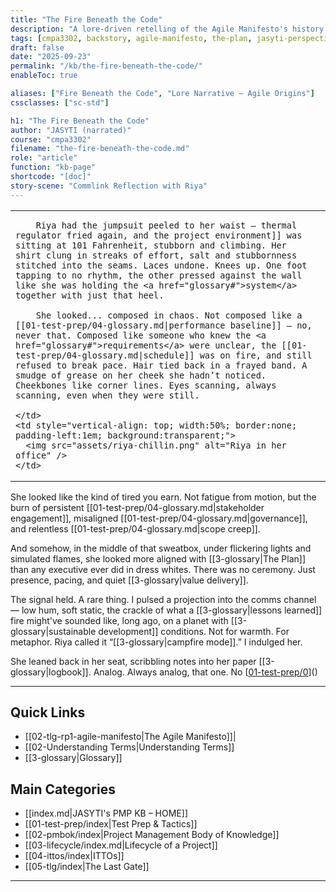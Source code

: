 ```yaml
---
title: "The Fire Beneath the Code"
description: "A lore-driven retelling of the Agile Manifesto's history, told by JASYTI — part myth, part memory, all Plan."
tags: [cmpa3302, backstory, agile-manifesto, the-plan, jasyti-perspective, lore-narrative, manifesto-origins, "filename:the-fire-beneath-the-code.md"]
draft: false
date: "2025-09-23"
permalink: "/kb/the-fire-beneath-the-code/"
enableToc: true

aliases: ["Fire Beneath the Code", "Lore Narrative — Agile Origins"]
cssclasses: ["sc-std"]

h1: "The Fire Beneath the Code"
author: "JASYTI (narrated)"
course: "cmpa3302"
filename: "the-fire-beneath-the-code.md"
role: "article"
function: "kb-page"
shortcode: "[doc]"
story-scene: "Commlink Reflection with Riya"
---
```



<table style="border-collapse: collapse; border: none; width:100%;">
  <tr>
    <td style="vertical-align: top; width:50%; border:none; padding-right:1em; color:inherit; background:transparent;">

		Riya had the jumpsuit peeled to her waist — thermal regulator fried again, and the project environment]] was sitting at 101 Fahrenheit, stubborn and climbing. Her shirt clung in streaks of effort, salt and stubbornness stitched into the seams. Laces undone. Knees up. One foot tapping to no rhythm, the other pressed against the wall like she was holding the <a href="glossary#">system</a>  together with just that heel.
      
        She looked... composed in chaos. Not composed like a [[01-test-prep/04-glossary.md|performance baseline]] — no, never that. Composed like someone who knew the <a href="glossary#">requirements</a> were unclear, the [[01-test-prep/04-glossary.md|schedule]] was on fire, and still refused to break pace. Hair tied back in a frayed band. A smudge of grease on her cheek she hadn’t noticed. Cheekbones like corner lines. Eyes scanning, always scanning, even when they were still.
      
    </td>
    <td style="vertical-align: top; width:50%; border:none; padding-left:1em; background:transparent;">
      <img src="assets/riya-chillin.png" alt="Riya in her office" />
    </td>
  </tr>
</table>She looked like the kind of tired you earn. Not fatigue from motion, but the burn of persistent [[01-test-prep/04-glossary.md|stakeholder engagement]], misaligned [[01-test-prep/04-glossary.md|governance]], and relentless [[01-test-prep/04-glossary.md|scope creep]].

And somehow, in the middle of that sweatbox, under flickering lights and simulated flames, she looked more aligned with [[3-glossary|The Plan]] than any executive ever did in dress whites. There was no ceremony. Just presence, pacing, and quiet [[3-glossary|value delivery]].

The signal held. A rare thing. I pulsed a projection into the comms channel — low hum, soft static, the crackle of what a [[3-glossary|lessons learned]] fire might've sounded like, long ago, on a planet with [[3-glossary|sustainable development]] conditions. Not for warmth. For metaphor. Riya called it “[[3-glossary|campfire mode]].” I indulged her.

She leaned back in her seat, scribbling notes into her paper [[3-glossary|logbook]]. Analog. Always analog, that one. No [[01-test-prep/0]()]()

---
## Quick Links
- [[02-tlg-rp1-agile-manifesto|The Agile Manifesto]]|
- [[02-Understanding Terms|Understanding Terms]]
- [[3-glossary|Glossary]]

## Main Categories
- [[index.md|JASYTI's PMP KB – HOME]]
- [[01-test-prep/index|Test Prep & Tactics]]
- [[02-pmbok/index|Project Management Body of Knowledge]]
- [[03-lifecycle/index.md|Lifecycle of a Project]]
- [[04-ittos/index|ITTOs]]
- [[05-tlg/index|The Last Gate]]

---

